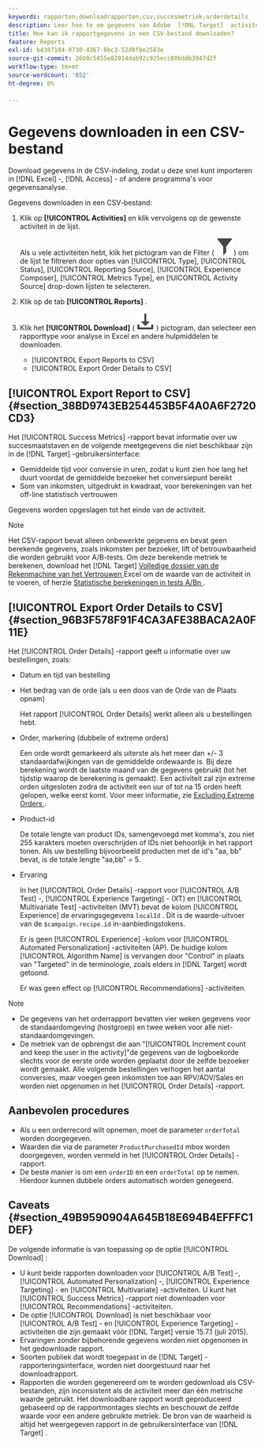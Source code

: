 ```yaml
---
keywords: rapporten;downloadrapporten;csv;succesmetriek;orderdetails
description: Leer hoe te om gegevens van Adobe  [!DNL Target]  activiteiten in een formaat CVS voor de snelle invoer in Excel, Toegang, of andere programma's van de gegevensanalyse te downloaden.
title: Hoe kan ik rapportgegevens in een CSV-bestand downloaden?
feature: Reports
exl-id: b4387184-8730-4367-8bc3-52d8fbe2583e
source-git-commit: 26b0c5455e82014dab92c925ecc88bddb3947d2f
workflow-type: tm+mt
source-wordcount: '652'
ht-degree: 0%

---
```


# Gegevens downloaden in een CSV-bestand

Download gegevens in de CSV-indeling, zodat u deze snel kunt importeren in [!DNL Excel] -, [!DNL Access] - of andere programma&#39;s voor gegevensanalyse.

Gegevens downloaden in een CSV-bestand:

1. Klik op **[!UICONTROL Activities]** en klik vervolgens op de gewenste activiteit in de lijst.

   Als u vele activiteiten hebt, klik het pictogram van de Filter ( ![ pictogram van de Filter ](/help/main/assets/icons/Filter.svg)) om de lijst te filtreren door opties van [!UICONTROL Type], [!UICONTROL Status], [!UICONTROL Reporting Source], [!UICONTROL Experience Composer], [!UICONTROL Metrics Type], en [!UICONTROL Activity Source] drop-down lijsten te selecteren.

1. Klik op de tab **[!UICONTROL Reports]** .
1. Klik het **[!UICONTROL Download]** ( ![ pictogram van de Download ](/help/main/assets/icons/Download.svg) ) pictogram, dan selecteer een rapporttype voor analyse in Excel en andere hulpmiddelen te downloaden.

   * [!UICONTROL Export Reports to CSV]
   * [!UICONTROL Export Order Details to CSV]

## [!UICONTROL Export Report to CSV] {#section_38BD9743EB254453B5F4A0A6F2720CD3}

Het [!UICONTROL Success Metrics] -rapport bevat informatie over uw succesmaatstaven en de volgende meetgegevens die niet beschikbaar zijn in de [!DNL Target] -gebruikersinterface:

* Gemiddelde tijd voor conversie in uren, zodat u kunt zien hoe lang het duurt voordat de gemiddelde bezoeker het conversiepunt bereikt
* Som van inkomsten, uitgedrukt in kwadraat, voor berekeningen van het off-line statistisch vertrouwen

Gegevens worden opgeslagen tot het einde van de activiteit.

>[!NOTE]
>
>Het CSV-rapport bevat alleen onbewerkte gegevens en bevat geen berekende gegevens, zoals inkomsten per bezoeker, lift of betrouwbaarheid die worden gebruikt voor A/B-tests. Om deze berekende metriek te berekenen, download het [!DNL Target] [ Volledige dossier van de Rekenmachine van het Vertrouwen ](/help/main/assets/complete_confidence_calculator.xlsx) Excel om de waarde van de activiteit in te voeren, of herzie [ Statistische berekeningen in tests A/Bn ](/help/main/c-reports/statistical-methodology/statistical-calculations.md).

## [!UICONTROL Export Order Details to CSV] {#section_96B3F578F91F4CA3AFE38BACA2A0F11E}

Het [!UICONTROL Order Details] -rapport geeft u informatie over uw bestellingen, zoals:

* Datum en tijd van bestelling
* Het bedrag van de orde (als u een doos van de Orde van de Plaats opnam)

  Het rapport [!UICONTROL Order Details] werkt alleen als u bestellingen hebt.

* Order, markering (dubbele of extreme orders)

  Een orde wordt gemarkeerd als uiterste als het meer dan +/- 3 standaardafwijkingen van de gemiddelde ordewaarde is. Bij deze berekening wordt de laatste maand van de gegevens gebruikt (tot het tijdstip waarop de berekening is gemaakt). Een activiteit zal zijn extreme orden uitgesloten zodra de activiteit een uur of tot na 15 orden heeft gelopen, welke eerst komt. Voor meer informatie, zie [ Excluding Extreme Orders ](/help/main/c-reports/c-report-settings/excluding-extreme-orders.md#task_2AE7743FFCDD466DAEEB720BE5F33DAA).

* Product-id

  De totale lengte van product IDs, samengevoegd met komma&#39;s, zou niet 255 karakters moeten overschrijden of IDs niet behoorlijk in het rapport tonen. Als uw bestelling bijvoorbeeld producten met de id&#39;s &quot;aa, bb&quot; bevat, is de totale lengte &quot;aa,bb&quot; = 5.

* Ervaring

  In het [!UICONTROL Order Details] -rapport voor [!UICONTROL A/B Test] -, [!UICONTROL Experience Targeting] - (XT) en [!UICONTROL Multivariate Test] -activiteiten (MVT) bevat de kolom [!UICONTROL Experience] de ervaringsgegevens `localId` . Dit is de waarde-uitvoer van de `$campaign.recipe.id` in-aanbiedingstokens.

  Er is geen [!UICONTROL Experience] -kolom voor [!UICONTROL Automated Personalization] -activiteiten (AP). De huidige kolom [!UICONTROL Algorithm Name] is vervangen door &quot;Control&quot; in plaats van &quot;Targeted&quot; in de terminologie, zoals elders in [!DNL Target] wordt getoond.

  Er was geen effect op [!UICONTROL Recommendations] -activiteiten.

>[!NOTE]
>
>* De gegevens van het orderrapport bevatten vier weken gegevens voor de standaardomgeving (hostgroep) en twee weken voor alle niet-standaardomgevingen.
>* De metriek van de opbrengst die aan &quot;[!UICONTROL Increment count and keep the user in the activity]&quot;de gegevens van de logboekorde slechts voor de eerste orde worden geplaatst door de zelfde bezoeker wordt gemaakt. Alle volgende bestellingen verhogen het aantal conversies, maar voegen geen inkomsten toe aan RPV/AOV/Sales en worden niet opgenomen in het [!UICONTROL Order Details] -rapport.

## Aanbevolen procedures

* Als u een orderrecord wilt opnemen, moet de parameter `orderTotal` worden doorgegeven.
* Waarden die via de parameter `ProductPurchasedId` mbox worden doorgegeven, worden vermeld in het [!UICONTROL Order Details] -rapport.
* De beste manier is om een `orderID` en een `orderTotal` op te nemen. Hierdoor kunnen dubbele orders automatisch worden genegeerd.

## Caveats {#section_49B9590904A645B18E694B4EFFFC1DEF}

De volgende informatie is van toepassing op de optie [!UICONTROL Download] :

* U kunt beide rapporten downloaden voor [!UICONTROL A/B Test] -, [!UICONTROL Automated Personalization] -, [!UICONTROL Experience Targeting] - en [!UICONTROL Multivariate] -activiteiten. U kunt het [!UICONTROL Success Metrics] -rapport niet downloaden voor [!UICONTROL Recommendations] -activiteiten.
* De optie [!UICONTROL Download] is niet beschikbaar voor [!UICONTROL A/B Test] - en [!UICONTROL Experience Targeting] -activiteiten die zijn gemaakt vóór [!DNL Target] versie 15.7.1 (juli 2015).
* Ervaringen zonder bijbehorende gegevens worden niet opgenomen in het gedownloade rapport.
* Soorten publiek dat wordt toegepast in de [!DNL Target] -rapporteringsinterface, worden niet doorgestuurd naar het downloadrapport.
* Rapporten die worden gegenereerd om te worden gedownload als CSV-bestanden, zijn inconsistent als de activiteit meer dan één metrische waarde gebruikt. Het downloadbare rapport wordt geproduceerd gebaseerd op de rapportmontages slechts en beschouwt de zelfde waarde voor een andere gebruikte metriek. De bron van de waarheid is altijd het weergegeven rapport in de gebruikersinterface van [!DNL Target] .

